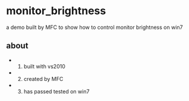 # monitor_brightness
a demo built by MFC to show how to control monitor brightness on win7 

## about  
  * 1. built with vs2010   
  * 2. created by MFC  
  * 3. has passed tested on win7
  
